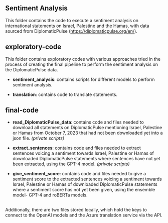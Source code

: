 ## Sentiment Analysis

This folder contains the code to execute a sentiment analysis on international statements on Israel, Palestine and the Hamas, with data sourced from DiplomaticPulse (https://diplomaticpulse.org/en/).
  
## exploratory-code

This folder contains exploratory codes with various approaches tried in the process of creating the final pipeline to perform the sentiment analysis on the DiplomaticPulse data.

* **sentiment_analysis**: contains scripts for different models to perform sentiment analysis.

* **translation**: contains code to translate statements.


## final-code

* **read_DiplomaticPulse_data**: contains code and files needed to download all statements on DiplomaticPulse mentioning Israel, Palestine or Hamas from October 7, 2023 that had not been downloaded yet into a json file. _(private scripts)_

* **extract_sentences**: contains code and files needed to extract sentences voicing a sentiment towards Israel, Palestine or Hamas of downloaded DiplomaticPulse statements where sentences have not yet been extracted, using the GPT-4 model. _(private scripts)_

* **give_sentiment_score**: contains code and files needed to give a sentiment score to the extracted sentences voicing a sentiment towards Israel, Palestine or Hamas of downloaded DiplomaticPulse statements where a sentiment score has not yet been given, using the ensemble model- GPT-4 and roBERTa models.


##

Additionally, there are two files stored locally, which hold the keys to connect to the OpenAI models and the Azure translation service via the API.



